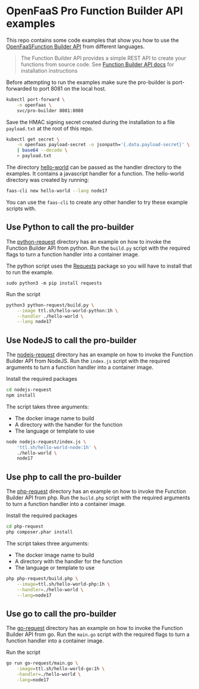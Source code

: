 # OpenFaaS Pro Function Builder API examples
This repo contains some code examples that show you how to use the [OpenFaaSFunction Builder API](https://docs.openfaas.com/openfaas-pro/builder/) from different languages.

> The Function Builder API provides a simple REST API to create your functions from source code.
> See [Function Builder API docs](https://docs.openfaas.com/openfaas-pro/builder/) for installation instructions

Before attempting to run the examples make sure the pro-builder is port-forwarded to port 8081 on the local host.

```bash
kubectl port-forward \
    -n openfaas \
    svc/pro-builder 8081:8080
```

Save the HMAC signing secret created during the installation to a file `payload.txt` at the root of this repo.
```bash
kubectl get secret \
    -n openfaas payload-secret -o jsonpath='{.data.payload-secret}' \
    | base64 --decode \
    > payload.txt
```

The directory [hello-world](./hello-world/) can be passed as the handler directory to the examples. It contains a javascript handler for a function. The hello-world directory was created by running:

```bash
faas-cli new hello-world --lang node17
```

You can use the `faas-cli` to create any other handler to try these example scripts with.

## Use Python to call the pro-builder

The [python-request](./python-request/) directory has an example on how to invoke the Function Builder API from python. Run the `build.py` script with the required flags to turn a function handler into a container image.

The python script uses the [Requests](https://requests.readthedocs.io/en/latest/) package so you will have to install that to run the example.

```
sudo python3 -m pip install requests
```

Run the script
```bash
python3 python-request/build.py \
    --image ttl.sh/hello-world-python:1h \
    --handler ./hello-world \
    --lang node17
```

## Use NodeJS to call the pro-builder
The [nodejs-request](./nodejs-request/) directory has an example on how to invoke the Function Builder API from NodeJS. Run the `index.js` script with the required arguments to turn a function handler into a container image.

Install the required packages
```bash
cd nodejs-request
npm install
```

The script takes three arguments:
- The docker image name to build
- A directory with the handler for the function
- The language or template to use

```bash
node nodejs-request/index.js \
    'ttl.sh/hello-world-node:1h' \
    ./hello-world \
    node17
```

## Use php to call the pro-builder
The [php-request](./php-request/) directory has an example on how to invoke the Function Builder API from php. Run the `build.php` script with the required arguments to turn a function handler into a container image.

Install the required packages
```bash
cd php-request
php composer.phar install
```

The script takes three arguments:
- The docker image name to build
- A directory with the handler for the function
- The language or template to use

```bash
php php-request/build.php \
    --image=ttl.sh/hello-world-php:1h \
    --handler=./hello-world \
    --lang=node17
```

## Use go to call the pro-builder
The [go-request](./go-request/) directory has an example on how to invoke the Function Builder API from go. Run the `main.go` script with the required flags to turn a function handler into a container image.

Run the script
```bash
go run go-request/main.go \
    -image=ttl.sh/hello-world-go:1h \
    -handler=./hello-world \
    -lang=node17
```
